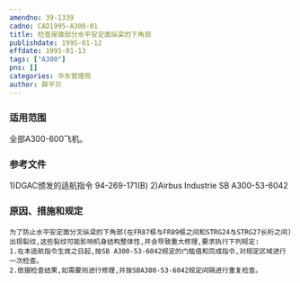```yaml
---
amendno: 39-1339  
cadno: CAD1995-A300-01  
title: 检查尾锥部分水平安定面纵梁的下角部  
publishdate: 1995-01-12  
effdate: 1995-01-13  
tags: ["A300"]  
pns: []  
categories: 华东管理局  
author: 薛平贝  
---
```

  
### 适用范围  
全部A300-600飞机。  
  
<!--more-->  
### 参考文件  
1)DGAC颁发的适航指令 94-269-171(B)     2)Airbus Industrie SB A300-53-6042  
  
### 原因、措施和规定  
    为了防止水平安定面分叉纵梁的下角部(在FR87框与FR89框之间和STRG24与STRG27长桁之间)出现裂纹,这些裂纹可能影响机身结构整体性,并会导致重大修理,要求执行下列规定:  
    1.在本适航指令生效之日起,按SB A300-53-6042规定的门槛值和完成指令,对规定区域进行一次检查。  
    2.依据检查结果,如需要则进行修理,并按SBA300-53-6042规定间隔进行重复检查。  
  
